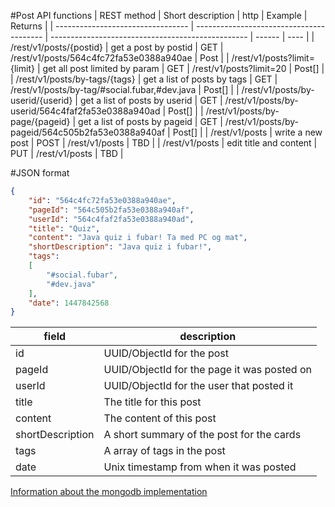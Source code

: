 
#Post API functions
|  REST method                      |  Short description                       | http | Example                                           | Returns |
| --------------------------------- | ---------------------------------------- | ------------------------------------------------- | ------ | ---- |
| /rest/v1/posts/{postid}           | get a post by postid                     | GET  | /rest/v1/posts/564c4fc72fa53e0388a940ae | Post   |
| /rest/v1/posts?limit={limit}      | get all post limited by param            | GET  | /rest/v1/posts?limit=20                           | Post[] |
| /rest/v1/posts/by-tags/{tags}     | get a list of posts by tags              | GET  | /rest/v1/posts/by-tag/#social.fubar,#dev.java     | Post[] |
| /rest/v1/posts/by-userid/{userid} | get a list of posts by userid            | GET  | /rest/v1/posts/by-userid/564c4faf2fa53e0388a940ad | Post[] |
| /rest/v1/posts/by-page/{pageid}   | get a list of posts by pageid            | GET  | /rest/v1/posts/by-pageid/564c505b2fa53e0388a940af | Post[] |
| /rest/v1/posts                    | write a new post                         | POST | /rest/v1/posts                                    | TBD    |
| /rest/v1/posts                    | edit title and content                   | PUT  | /rest/v1/posts                                    | TBD    |

#JSON format
```json
{
    "id": "564c4fc72fa53e0388a940ae",
    "pageId": "564c505b2fa53e0388a940af",
    "userId": "564c4faf2fa53e0388a940ad",
    "title": "Quiz",
    "content": "Java quiz i fubar! Ta med PC og mat",
    "shortDescription": "Java quiz i fubar!",
    "tags":
    [
        "#social.fubar",
        "#dev.java"
    ],
    "date": 1447842568
}
```

| field            | description                                 |
| ---------------- | ------------------------------------------- |
| id               | UUID/ObjectId for the post                  |
| pageId           | UUID/ObjectId for the page it was posted on |
| userId           | UUID/ObjectId for the user that posted it   |
| title            | The title for this post                     |
| content          | The content of this post                    |
| shortDescription | A short summary of the post for the cards   |
| tags             | A array of tags in the post                 |
| date             | Unix timestamp from when it was posted      |

[Information about the mongodb implementation](../db/mongodb_spec.md#post)
